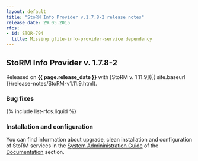 ```yaml
---
layout: default
title: "StoRM Info Provider v.1.7.8-2 release notes"
release_date: 29.05.2015
rfcs:
- id: STOR-794
  title: Missing glite-info-provider-service dependency
---
```


## StoRM Info Provider v. 1.7.8-2

Released on **{{ page.release_date }}** with [StoRM v. 1.11.9]({{ site.baseurl }}/release-notes/StoRM-v1.11.9.html).

### Bug fixes

{% include list-rfcs.liquid %}

### Installation and configuration

You can find information about upgrade, clean installation and configuration of
StoRM services in the [System Admininistration Guide][storm-sysadmin-guide] of
the [Documentation][storm-documentation] section.

[storm-documentation]: {{site.baseurl}}/documentation.html
[storm-sysadmin-guide]: {{site.baseurl}}/documentation/sysadmin-guide/1.11.9
